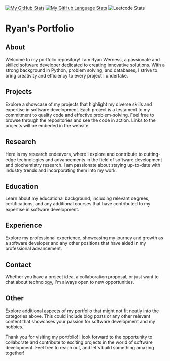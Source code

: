 [![My GitHub Stats](https://github-readme-stats.vercel.app/api/?username=lowercasecap&count_private=true&theme=tokyonight&showicons=true)]()
[![My GitHub Language Stats](https://github-readme-stats.vercel.app/api/top-langs/?username=lowercasecap&langs_count=3&theme=tokyonight)]()
![Leetcode Stats](https://leetcard.jacoblin.cool/Lowercasecap)

# Ryan's Portfolio

## About

Welcome to my portfolio repository! I am Ryan Werness, a passionate and skilled software developer dedicated to creating innovative solutions. With a strong background in Python, problem solving, and databases, I strive to bring creativity and efficiency to every project I undertake.

## Projects

Explore a showcase of my projects that highlight my diverse skills and expertise in software development. Each project is a testament to my commitment to quality code and effective problem-solving. Feel free to browse through the repositories and see the code in action. Links to the projects will be embeded in the website.


## Research

Here is my research endeavors, where I explore and contribute to cutting-edge technologies and advancements in the field of software development and biochemistry research. I am passionate about staying up-to-date with industry trends and incorporating them into my work.


## Education

Learn about my educational background, including relevant degrees, certifications, and any additional courses that have contributed to my expertise in software development.


## Experience

Explore my professional experience, showcasing my journey and growth as a software developer and any other positions that have aided in my professional advancement.


## Contact

Whether you have a project idea, a collaboration proposal, or just want to chat about technology, I'm always open to new opportunities.


## Other

Explore additional aspects of my portfolio that might not fit neatly into the categories above. This could include blog posts or any other relevant content that showcases your passion for software development and my hobbies.


Thank you for visiting my portfolio! I look forward to the opportunity to collaborate and contribute to exciting projects in the world of software development. Feel free to reach out, and let's build something amazing together!
